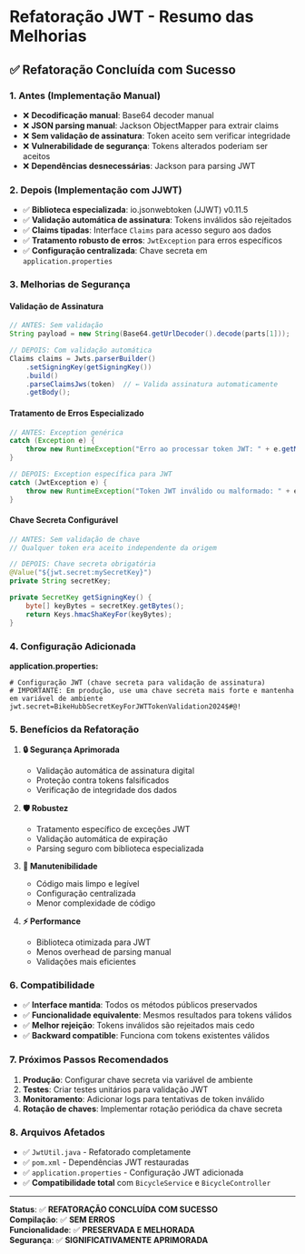 # Refatoração JWT - Resumo das Melhorias

## ✅ **Refatoração Concluída com Sucesso**

### **1. Antes (Implementação Manual)**
- ❌ **Decodificação manual**: Base64 decoder manual
- ❌ **JSON parsing manual**: Jackson ObjectMapper para extrair claims
- ❌ **Sem validação de assinatura**: Token aceito sem verificar integridade
- ❌ **Vulnerabilidade de segurança**: Tokens alterados poderiam ser aceitos
- ❌ **Dependências desnecessárias**: Jackson para parsing JWT

### **2. Depois (Implementação com JJWT)**
- ✅ **Biblioteca especializada**: io.jsonwebtoken (JJWT) v0.11.5
- ✅ **Validação automática de assinatura**: Tokens inválidos são rejeitados
- ✅ **Claims tipadas**: Interface `Claims` para acesso seguro aos dados
- ✅ **Tratamento robusto de erros**: `JwtException` para erros específicos
- ✅ **Configuração centralizada**: Chave secreta em `application.properties`

### **3. Melhorias de Segurança**

#### **Validação de Assinatura**
```java
// ANTES: Sem validação
String payload = new String(Base64.getUrlDecoder().decode(parts[1]));

// DEPOIS: Com validação automática
Claims claims = Jwts.parserBuilder()
    .setSigningKey(getSigningKey())
    .build()
    .parseClaimsJws(token)  // ← Valida assinatura automaticamente
    .getBody();
```

#### **Tratamento de Erros Especializado**
```java
// ANTES: Exception genérica
catch (Exception e) {
    throw new RuntimeException("Erro ao processar token JWT: " + e.getMessage());
}

// DEPOIS: Exception específica para JWT
catch (JwtException e) {
    throw new RuntimeException("Token JWT inválido ou malformado: " + e.getMessage());
}
```

#### **Chave Secreta Configurável**
```java
// ANTES: Sem validação de chave
// Qualquer token era aceito independente da origem

// DEPOIS: Chave secreta obrigatória
@Value("${jwt.secret:mySecretKey}")
private String secretKey;

private SecretKey getSigningKey() {
    byte[] keyBytes = secretKey.getBytes();
    return Keys.hmacShaKeyFor(keyBytes);
}
```

### **4. Configuração Adicionada**

**application.properties:**
```properties
# Configuração JWT (chave secreta para validação de assinatura)
# IMPORTANTE: Em produção, use uma chave secreta mais forte e mantenha em variável de ambiente
jwt.secret=BikeHubbSecretKeyForJWTTokenValidation2024$#@!
```

### **5. Benefícios da Refatoração**

1. **🔒 Segurança Aprimorada**
   - Validação automática de assinatura digital
   - Proteção contra tokens falsificados
   - Verificação de integridade dos dados

2. **🛡️ Robustez**
   - Tratamento específico de exceções JWT
   - Validação automática de expiração
   - Parsing seguro com biblioteca especializada

3. **🔧 Manutenibilidade**
   - Código mais limpo e legível
   - Configuração centralizada
   - Menor complexidade de código

4. **⚡ Performance**
   - Biblioteca otimizada para JWT
   - Menos overhead de parsing manual
   - Validações mais eficientes

### **6. Compatibilidade**

- ✅ **Interface mantida**: Todos os métodos públicos preservados
- ✅ **Funcionalidade equivalente**: Mesmos resultados para tokens válidos
- ✅ **Melhor rejeição**: Tokens inválidos são rejeitados mais cedo
- ✅ **Backward compatible**: Funciona com tokens existentes válidos

### **7. Próximos Passos Recomendados**

1. **Produção**: Configurar chave secreta via variável de ambiente
2. **Testes**: Criar testes unitários para validação JWT
3. **Monitoramento**: Adicionar logs para tentativas de token inválido
4. **Rotação de chaves**: Implementar rotação periódica da chave secreta

### **8. Arquivos Afetados**

- ✅ `JwtUtil.java` - Refatorado completamente
- ✅ `pom.xml` - Dependências JWT restauradas
- ✅ `application.properties` - Configuração JWT adicionada
- ✅ **Compatibilidade total** com `BicycleService` e `BicycleController`

---

**Status**: ✅ **REFATORAÇÃO CONCLUÍDA COM SUCESSO**  
**Compilação**: ✅ **SEM ERROS**  
**Funcionalidade**: ✅ **PRESERVADA E MELHORADA**  
**Segurança**: ✅ **SIGNIFICATIVAMENTE APRIMORADA**
